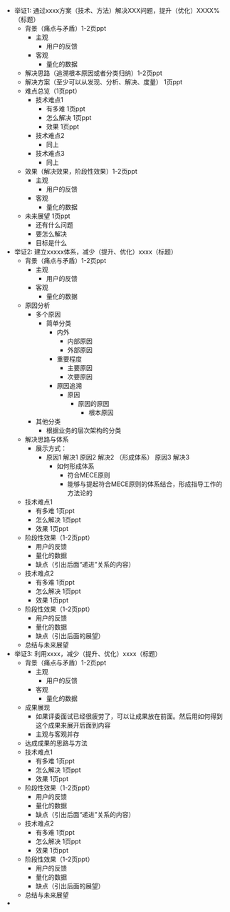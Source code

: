 - 举证1: 通过xxxx方案（技术、方法）解决XXX问题，提升（优化）XXXX% （标题）
	- 背景（痛点与矛盾）1-2页ppt
		- 主观
			- 用户的反馈
		- 客观
			- 量化的数据
	- 解决思路（追溯根本原因或者分类归纳）1-2页ppt
	- 解决方案（至少可以从发现、分析、解决、度量） 1页ppt
	- 难点总览（1页ppt）
		- 技术难点1
			- 有多难 1页ppt
			- 怎么解决 1页ppt
			- 效果  1页ppt
		- 技术难点2
			- 同上
		- 技术难点3
			- 同上
	- 效果（解决效果，阶段性效果）1-2页ppt
		- 主观
			- 用户的反馈
		- 客观
			- 量化的数据
	- 未来展望 1页ppt
		- 还有什么问题
		- 要怎么解决
		- 目标是什么
- 举证2: 建立xxxxx体系，减少（提升、优化）xxxx（标题）
	- 背景（痛点与矛盾）1-2页ppt
		- 主观
			- 用户的反馈
		- 客观
			- 量化的数据
	- 原因分析
		- 多个原因
			- 简单分类
				- 内外
					- 内部原因
					- 外部原因
				- 重要程度
					- 主要原因
					- 次要原因
				- 原因追溯
					- 原因
						- 原因的原因
							- 根本原因
		- 其他分类
			- 根据业务的层次架构的分类
	- 解决思路与体系
		- 展示方式：
			- 原因1      解决1
			  原因2     解决2 （形成体系）
			  原因3     解决3
				- 如何形成体系
					- 符合MECE原则
					- 能够与提起符合MECE原则的体系结合，形成指导工作的方法论的
	- 技术难点1
		- 有多难 1页ppt
		- 怎么解决 1页ppt
		- 效果  1页ppt
	- 阶段性效果（1-2页ppt）
		- 用户的反馈
		- 量化的数据
		- 缺点（引出后面“递进”关系的内容）
	- 技术难点2
		- 有多难 1页ppt
		- 怎么解决 1页ppt
		- 效果  1页ppt
	- 阶段性效果（1-2页ppt）
		- 用户的反馈
		- 量化的数据
		- 缺点（引出后面的展望）
	- 总结与未来展望
- 举证3: 利用xxxx，减少（提升、优化）xxxx（标题）
	- 背景（痛点与矛盾）1-2页ppt
		- 主观
			- 用户的反馈
		- 客观
			- 量化的数据
	- 成果展现
		- 如果评委面试已经很疲劳了，可以让成果放在前面。然后用如何得到这个成果来展开后面到内容
		- 主观与客观并存
	- 达成成果的思路与方法
	- 技术难点1
		- 有多难 1页ppt
		- 怎么解决 1页ppt
		- 效果  1页ppt
	- 阶段性效果（1-2页ppt）
		- 用户的反馈
		- 量化的数据
		- 缺点（引出后面“递进”关系的内容）
	- 技术难点2
		- 有多难 1页ppt
		- 怎么解决 1页ppt
		- 效果  1页ppt
	- 阶段性效果（1-2页ppt）
		- 用户的反馈
		- 量化的数据
		- 缺点（引出后面的展望）
	- 总结与未来展望
-